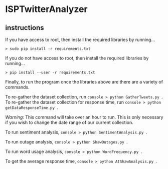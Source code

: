 # ISPTwitterAnalyzer

## instructions

If you have access to root, then install the required libraries by running...
```console
> sudo pip install -r requirements.txt
```
If you do not have access to root, then install the required libraries by running...
```console
> pip install --user -r requirements.txt
```
Finally, to run the program once the libraries above are there are a variety of commands.

To re-gather the dataset collection, run ```console > python GatherTweets.py ```.
To re-gather the dataset collection for response time, run ```console > python getDataResponseTime.py ```.

*Warning:* This command will take over an hour to run. 
This is only necessary if you wish to change the date range of our current collection.

To run sentiment analysis, ```console > python SentimentAnalysis.py ```.

To run outage analysis, ```console > python ShawOutages.py ```.

To run word usage analysis, ```console > python WordFrequency.py ```.

To get the average response time, ```console > python AtShawAnalysis.py ```.
